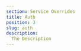 ```yaml
---
section: Service Overrides
title: Auth
position: 3
slug: auth
description: 
  The Description
---
```

